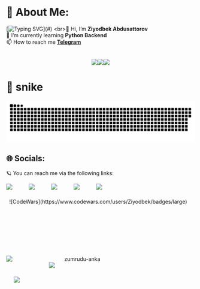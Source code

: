 <!-- - 👋 Hi, I’m Abdusattorov Ziyodbek
- 👨‍💻I’m currently learning Python Backend
- 📫 How to reach me https://t.me/ziyodbek_0907 -->
# 💫 About Me:
[![Typing SVG](https://readme-typing-svg.herokuapp.com?size=30&center=true&vCenter=true&width=1200&height=150&lines=I'm+Python+Developer👨‍💻;)](#)
<br>👋 Hi, I’m <b>Ziyodbek  Abdusattorov</b>
<br>🌱 I’m currently learning <b>Python Backend</b>
<br>📫 How to reach me <a href="https://t.me/ziyodbek_0907"><b>Telegram</b></a> 
<br><br>
<p align="center">
<img src="https://i.giphy.com/media/LMt9638dO8dftAjtco/200.webp" width="100"><img src="https://i.giphy.com/media/KzJkzjggfGN5Py6nkT/200.webp" width="100"><img src="https://i.giphy.com/media/IdyAQJVN2kVPNUrojM/200.webp" width="100">


# 🐍 snike 

<a href=#><img src="snike.svg"></a>

## 🌐 Socials:

🪐 You can reach me via the following links:

<div style="display: flex; flex-wrap: wrap; gap: 20px; margin: auto; width: fit-content">
   <a href="https://t.me/ziyodbek_0907">
      <img src="https://upload.wikimedia.org/wikipedia/commons/thumb/8/82/Telegram_logo.svg/640px-Telegram_logo.svg.png" width="30px" />
   </a>
   &nbsp;
   <a href="https://www.instagram.com/ziyodbek_004/">
      <img src="https://www.edigitalagency.com.au/wp-content/uploads/new-Instagram-logo-png-full-colour-glyph.png" width="30px" />
   </a>
   &nbsp;
   <a href="https://www.linkedin.com/in/abdusattorov-ziyodbek-b114b6279/">
      <img src="https://upload.wikimedia.org/wikipedia/commons/thumb/c/ca/LinkedIn_logo_initials.png/640px-LinkedIn_logo_initials.png" width="30px" />
   </a>
    &nbsp;
   <a href="https://vscode.dev/">
      <img src="https://code.visualstudio.com/assets/images/code-stable.png" width="30px" />
   </a>
   &nbsp;
   <a href="https://www.codewars.com/users/Ziyodbek/">
   <img src="https://www.codewars.com/packs/assets/logo.f607a0fb.svg" width="30px"></a>
    &nbsp;
![CodeWars](https://www.codewars.com/users/Ziyodbek/badges/large)
<br><br>

<br>
<br><br>
<hr>
<p align=center>
  <div align=center>
    <a href="https://github.com/denvercoder1/github-readme-streak-stats" title="Go to Source">
      <img align="left" width=390 src="https://github-readme-streak-stats.herokuapp.com/?user=ziyodbek0926&theme=react&border=61dafb&hide_border=true" alt="zumrudu-anka" />
    </a>
    <a href="https://github.com/anuraghazra/github-readme-stats" title="Go to Source">
      <img align="right" width=390 src="https://github-readme-stats.vercel.app/api?username=ziyodbek0926&show_icons=true&theme=react&border_color=61dafb&hide_border=true" />
    </a>
  </div>
  <br><br><br><br><br><br><br><br><br>
  <div align=center>
    <a href="https://github.com/anuraghazra/github-readme-stats">
      <img width=325 align="center" src="https://github-readme-stats.vercel.app/api/top-langs/?username=ziyodbek0926&hide=c%23,css,html%2b%2b,Cuda&title_color=61dafb&text_color=ffffff&icon_color=61dafb&bg_color=20232a&langs_count=8&layout=compact&border_color=61dafb&hide_border=true" />
    </a>
  </div>
  <br>
  <!-- <img src="https://activity-graph.herokuapp.com/graph?username=ziyodbek0926&theme=react-dark&bg_color=20232a&hide_border=true" width="100%"/>
</p> -->

<hr>
